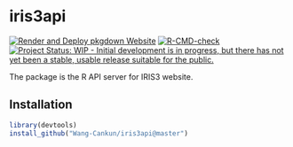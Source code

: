 
<!-- README.md is generated from README.Rmd. Please edit that file -->

# iris3api

<!-- badges: start -->

[![Render and Deploy pkgdown
Website](https://github.com/Wang-Cankun/iris3api/actions/workflows/pkgdown.yaml/badge.svg)](https://github.com/Wang-Cankun/iris3api/actions/workflows/pkgdown.yaml)
[![R-CMD-check](https://github.com/Wang-Cankun/iris3api/workflows/R-CMD-check/badge.svg)](https://github.com/Wang-Cankun/iris3api/actions)
[![Project Status: WIP - Initial development is in progress, but there
has not yet been a stable, usable release suitable for the
public.](https://www.repostatus.org/badges/latest/wip.svg)](https://www.repostatus.org/#wip)
<!-- badges: end -->

The package is the R API server for IRIS3 website.

## Installation

``` r
library(devtools)
install_github("Wang-Cankun/iris3api@master")
```
